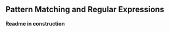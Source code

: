 Pattern Matching and Regular Expressions
---------------------------------
**Readme in construction**
